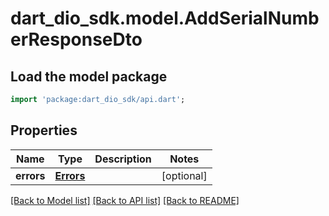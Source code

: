 # dart_dio_sdk.model.AddSerialNumberResponseDto

## Load the model package
```dart
import 'package:dart_dio_sdk/api.dart';
```

## Properties
Name | Type | Description | Notes
------------ | ------------- | ------------- | -------------
**errors** | [**Errors**](Errors.md) |  | [optional] 

[[Back to Model list]](../README.md#documentation-for-models) [[Back to API list]](../README.md#documentation-for-api-endpoints) [[Back to README]](../README.md)


